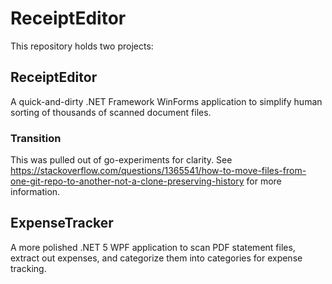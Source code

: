# ReceiptEditor
This repository holds two projects:

## ReceiptEditor
A quick-and-dirty .NET Framework WinForms application to simplify human sorting of thousands of scanned document files.

### Transition
This was pulled out of go-experiments for clarity. 
See https://stackoverflow.com/questions/1365541/how-to-move-files-from-one-git-repo-to-another-not-a-clone-preserving-history for more information.

## ExpenseTracker
A more polished .NET 5 WPF application to scan PDF statement files, extract out expenses, and categorize them into categories for expense tracking.